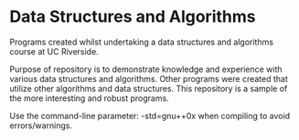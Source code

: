 # Data Structures and Algorithms
Programs created whilst undertaking a data structures and algorithms course at UC Riverside.

Purpose of repository is to demonstrate knowledge and experience with various data structures and algorithms. Other programs were created that utilize other algorithms and data structures. This repository is a sample of the more interesting and robust programs.

Use the command-line parameter: -std=gnu++0x  when compiling to avoid errors/warnings.
